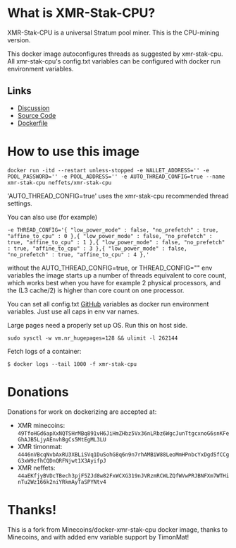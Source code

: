 # What is XMR-Stak-CPU?

XMR-Stak-CPU is a universal Stratum pool miner. This is the CPU-mining version.

This docker image autoconfigures threads as suggested by xmr-stak-cpu. All xmr-stak-cpu's config.txt variables can be configured with docker run environment variables.

## Links

- [Discussion](https://www.reddit.com/r/Monero/comments/5lsfgt/xmrstakcpu_high_performance_open_source_miner/)
- [Source Code](https://github.com/fireice-uk/xmr-stak-cpu)
- [Dockerfile](https://github.com/neffets/docker-xmr-stak-cpu)

# How to use this image

```console
docker run -itd --restart unless-stopped -e WALLET_ADDRESS='' -e POOL_PASSWORD='' -e POOL_ADDRESS='' -e AUTO_THREAD_CONFIG=true --name xmr-stak-cpu neffets/xmr-stak-cpu
```

'AUTO_THREAD_CONFIG=true' uses the xmr-stak-cpu recommended thread settings.

You can also use (for example)
```console
-e THREAD_CONFIG='{ "low_power_mode" : false, "no_prefetch" : true, "affine_to_cpu" : 0 },{ "low_power_mode" : false, "no_prefetch" : true, "affine_to_cpu" : 1 },{ "low_power_mode" : false, "no_prefetch" : true, "affine_to_cpu" : 3 },{ "low_power_mode" : false, "no_prefetch" : true, "affine_to_cpu" : 4 },'
```

without the AUTO_THREAD_CONFIG=true, or THREAD_CONFIG="" env variables the image starts up a number of threads equivalent to core count, which works best when you have for example 2 physical processors, and the (L3 cache/2) is higher than core count on one processor. 

You can set all config.txt [GitHub](https://github.com/fireice-uk/xmr-stak-cpu/blob/master/config.txt) variables as docker run environment variables. Just use all caps in env var names. 


Large pages need a properly set up OS. Run this on host side.
```console
sudo sysctl -w vm.nr_hugepages=128 && ulimit -l 262144 
```

Fetch logs of a container:

```console
$ docker logs --tail 1000 -f xmr-stak-cpu
```

# Donations

Donations for work on dockerizing are accepted at:


- XMR minecoins: `49TfoHGd6apXxNQTSHrMBq891vH6JiHmZHbz5Vx36nLRbz6WgcJunTtgcxnoG6snKFeGhAJB5LjyAEnvhBgCs5MtEgML3LU`
- XMR timonmat: `4446nVBcqNvbAxRU3XBLiSVq1DuSohG8q6n9n7rhAMBiW88LeoMmHPnbcYxDgdSfCCgG3xW9zfhCQDnQRFNjwt1X3AyifpJ`
- XMR neffets: `44aEKfjyBVDcTBech3pjF5ZJd8w82FxWCXG319nJVRzmRCWLZQfWVwPRJBNFXm7WTHinTu2Wz166k2niYRkmAyTaSPYNtv4`

# Thanks!
This is a fork from Minecoins/docker-xmr-stak-cpu docker image, thanks to Minecoins, and with added env variable support by TimonMat!
